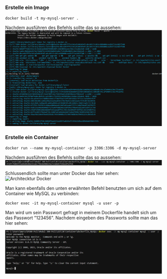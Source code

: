 ### **Erstelle ein Image**
```
docker build -t my-mysql-server .
```

Nachdem ausführen des Befehls sollte das so aussehen:
![Architecktur Docker](Screenshots/1.png)

### **Erstelle ein Container**
```
docker run --name my-mysql-container -p 3306:3306 -d my-mysql-server
```

Nachdem ausführen des Befehls sollte das so aussehen:
![Architecktur Docker](Screenshots/2.png)

Schlussendlich sollte man unter Docker das hier sehen:
![Architecktur Docker](Screenshots/En3de.png)

Man kann ebenfalls den unten erwähnten Befehl benutzten um sich auf dem Container wie MySQL zu verbinden:
```
docker exec -it my-mysql-container mysql -u user -p
```
Man wird um sein Passwort gefragt in meinem Dockerfile handelt sich um das Passwort "123456". Nachdem eingeben des Passworts sollte man das hier sehen:

![Architecktur Docker](Screenshots/4.png)